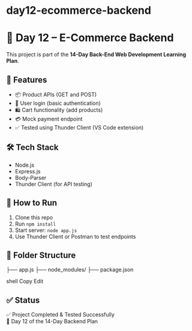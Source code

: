 # day12-ecommerce-backend
# 🛒 Day 12 – E-Commerce Backend

This project is part of the **14-Day Back-End Web Development Learning Plan**.

## 📌 Features

- 📦 Product APIs (GET and POST)
- 🔐 User login (basic authentication)
- 🛍️ Cart functionality (add products)
- 💳 Mock payment endpoint
- ✅ Tested using Thunder Client (VS Code extension)

## 🛠 Tech Stack

- Node.js
- Express.js
- Body-Parser
- Thunder Client (for API testing)

## 🚀 How to Run

1. Clone this repo
2. Run `npm install`
3. Start server: `node app.js`
4. Use Thunder Client or Postman to test endpoints

## 📂 Folder Structure

├── app.js
├── node_modules/
├── package.json

shell
Copy
Edit

## ✅ Status

✅ Project Completed & Tested Successfully  
📅 Day 12 of the 14-Day Backend Plan


